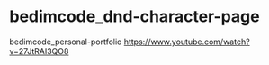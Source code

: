 # bedimcode_dnd-character-page
 
bedimcode_personal-portfolio
https://www.youtube.com/watch?v=27JtRAI3QO8
